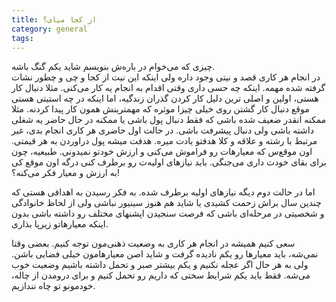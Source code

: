 ```yaml
---
title: از کجا میای؟
category: general
tags:  
---
```


چیزی که می‌خوام در باره‌ش بنویسم شاید یکم گنگ باشه. <br>
در انجام هر کاری قصد و نیتی وجود داره ولی اینکه این نیت از کجا و چی و چطور نشات گرفته شده مهمه. اینکه چه حسی داری وقتی اقدام به انجام یه کار می‌کنی. مثلا دنبال کار هستی، اولین و اصلی ترین دلیل کار کردن گذران زندگیه، اما اینکه در چه استیتی هستی موقع دنبال کار گشتن روی خیلی چیزا موثره که مهمترینش همون کار پیدا کردنه. مثلا ممکنه انقدر ضعیف شده باشی که فقط دنبال پول باشی یا ممکنه در حال حاضر یه شغلی داشته باشی ولی دنبال پیشرفت باشی. در حالت اول حاضری هر کاری انجام بدی، غیر مرتبط با رشته و علاقه و کلا هدفتو یادت میره. هدفت میشه پول دراوردن به هر قیمتی. اون موقع‌س که معیارهات رو فراموش می‌کنی و ارزش خودتو نمیدونی. طبیعیه، چون برای بقای خودت داری می‌جنگی. باید نیازهای اولیه‌ت رو برطرف کنی درگه اون موقع کی به ارزش و معیار فکر می‌کنه؟!

اما در حالت دوم دیگه نیازهای اولیه‌ برطرف شده. به فکر رسیدن به اهدافی هستی که چندین سال براش زحمت کشیدی یا شاید هم هنوز سینیور نباشی ولی از لحاظ خانوادگی و شخصیتی در مرحله‌ای باشی که فرصت سنجیدن اپشنهای مختلف رو داشته باشی بدون اینکه معیارهاتو زیرپا بذاری.

سعی کنیم همیشه در انجام هر کاری به وضعیت ذهنی‌مون توجه کنیم. بعضی وقتا نمی‌شه، باید معیارها رو یکم نادیده گرفت و شاید اصن معیارهامون خیلی فضایی باشن. ولی به هر حال اگر عجله نکنیم و یکم بیشتر صبر و تحمل داشته باشیم وضعیت خوب می‌شه. فقط باید یکم شرایط سختی که داریم رو تحمل کنیم و برای درومدن از چاله، خودمونو تو چاه نندازیم.

